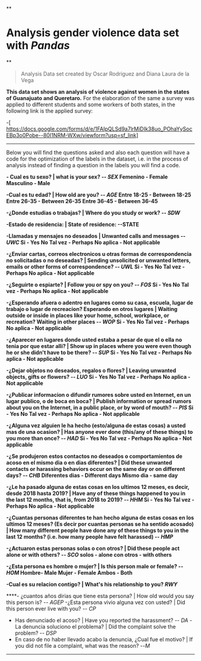 **

# Analysis gender violence data set with *Pandas*

**

> Analysis Data set created by Oscar Rodriguez and Diana Laura de la
> Vega

**This data set shows an analysis of violence against women in the states of Guanajuato and Queretaro.** 
For the elaboration of the same a survey was applied to different students and some workers of both states, in the following link is the applied survey:

 -[ https://docs.google.com/forms/d/e/1FAIpQLSd9a7lrMiDIk38uo_POhaYySocEBp3o0Pobe--80I1NRM-WXw/viewform?usp=sf_link]

******************************************************************************************************************************************************

Below you will find the questions asked and also each question will have a code for the optimization of the labels in the dataset, i.e. in the process of analysis instead of finding a question in the labels you will find a code.

 **- Cual es tu sexo? | what is your sex? -- *SEX* Femenino - Female
   Masculino - Male**

**-Cual es tu edad? | How old are you? -- *AGE*
Entre 18-25 - Between 18-25
Entre 26-35 - Between 26-35
Entre 36-45 - Between 36-45**

**-¿Donde estudias o trabajas? | Where do you study or work? -- *SDW***

**-Estado de residencia: | State of residence: --STATE**

**-Llamadas y mensajes no deseados | Unwanted calls and messages -- *UWC*
Si - Yes
No
Tal vez - Perhaps
No aplica - Not applicable**

**-¿Enviar cartas, correos electronicos u otras formas de correspondencia no solicitadas o no deseadas?  | Sending unsolicited or unwanted letters, emails or other forms of correspondence? -- *UWL*
Si - Yes
No
Tal vez - Perhaps
No aplica - Not applicable**
													   
**-¿Seguirte o espiarte? | Follow you or spy on you? -- *FOS*
Si - Yes
No
Tal vez - Perhaps
No aplica - Not applicable**


**-¿Esperando afuera o adentro en lugares como su casa, escuela, lugar de trabajo o lugar de recreacion? Esperando en otros lugares | Waiting outside or inside in places like your home, school, workplace, or recreation? Waiting in other places -- *WOP*
Si - Yes
No
Tal vez - Perhaps
No aplica - Not applicable**

**-¿Aparecer en lugares donde usted estaba a pesar de que el o ella no tenia por que estar alli? | Show up in places where you were even though he or she didn't have to be there? -- *SUP*
Si - Yes
No
Tal vez - Perhaps
No aplica - Not applicable**

**-¿Dejar objetos no deseados, regalos o flores? | Leaving unwanted objects, gifts or flowers? -- *LUO*
Si - Yes
No
Tal vez - Perhaps
No aplica - Not applicable**

**-¿Publicar informacion o difundir rumores sobre usted en Internet, en un lugar publico, o de boca en boca? | Publish information or spread rumors about you on the Internet, in a public place, or by word of mouth? -- *PIS*
Si - Yes
No
Tal vez - Perhaps
No aplica - Not applicable**

**-¿Alguna vez alguien le ha hecho (esto/alguna de estas cosas) a usted mas de una ocasion?  | Has anyone ever done (this/any of these things) to you more than once?  -- *HAD*
Si - Yes
No
Tal vez - Perhaps
No aplica - Not applicable**

**-¿Se produjeron estos contactos no deseados o comportamientos de acoso en el mismo dia o en dias diferentes? | Did these unwanted contacts or harassing behaviors occur on the same day or on different days? -- *CHB*
Diferentes di­as - Different days
Mismo dia - same day**

**-¿Le ha pasado alguna de estas cosas en los ultimos 12 meses, es decir, desde 2018 hasta 2019? | Have any of these things happened to you in the last 12 months, that is, from 2018 to 2019? -- *HHM*
Si - Yes
No
Tal vez - Perhaps
No aplica - Not applicable**

**-¿Cuantas personas diferentes te han hecho alguna de estas cosas en los ultimos 12 meses? (Es decir por cuantas personas se ha sentido acosado) | How many different people have done any of these things to you in the last 12 months? (i.e. how many people have felt harassed) -- *HMP***


**-¿Actuaron estas personas solas o con otros? | Did these people act alone or with others?  -- *SCO*
solos - alone
con otros - with others**

**-¿Esta persona es hombre o mujer? | Is this person male or female? -- *HOM*
Hombre- Male
Mujer - Female
Ambos - Both**

**-Cual es su relacion contigo? |  What's his relationship to you? *RWY***

****- ¿cuantos años dirias que tiene esta persona? |  How old would you say this person is? -- *AGEP*
-¿Esta persona vivio alguna vez con usted?  |  Did this person ever live with you?  -- *CP*
- Has denunciado el acoso? |  Have you reported the harassment? -- *DA*
-La denuncia soluciono el problema? |  Did the complaint solve the problem?  -- *DSP*
- En caso de no haber llevado acabo la denuncia,  ¿Cual fue el motivo? |  If you did not file a complaint, what was the reason? --*M*
*******

